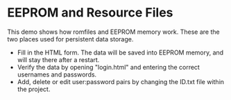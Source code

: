 # EEPROM and Resource Files

This demo shows how romfiles and EEPROM memory work. These are the two places used for persistent data storage.

- Fill in the HTML form. The data will be saved into EEPROM memory, and will stay there after a restart.
- Verify the data by opening "login.html" and entering the correct usernames and passwords.
- Add, delete or edit user:password pairs by changing the ID.txt file within the project.
